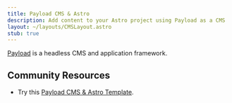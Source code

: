```yaml
---
title: Payload CMS & Astro
description: Add content to your Astro project using Payload as a CMS
layout: ~/layouts/CMSLayout.astro
stub: true
---
```


[Payload](https://payloadcms.com/) is a headless CMS and application framework.

## Community Resources 

- Try this [Payload CMS & Astro Template](https://github.com/Lambdo-Labs/payloadcms-astro-template).

